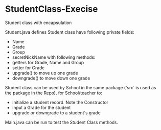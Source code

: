 # StudentClass-Execise
Student class with encapsulation

Student.java defines Student class have following private fields:
- Name
- Grade
- Group
- secretNickName
with following methods:
- getters for Grade, Name and Group
- setter for Grade
- upgrade() to move up one grade
- downgrade() to move down one grade

Student class can be used by School in the same package ('src' is used as the package in the Repo), for School/teacher to:
- initialize a student record. Note the Constructor 
- input a Grade for the student
- upgrade or downgrade to a student's grade

Main.java can be run to test the Student Class methods.

